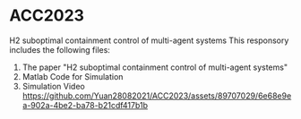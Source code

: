 # ACC2023
H2 suboptimal containment control of multi-agent systems
This responsory includes the following files:
1. The paper "H2 suboptimal containment control of multi-agent systems"
2. Matlab Code for Simulation
3. Simulation Video
https://github.com/Yuan28082021/ACC2023/assets/89707029/6e68e9ea-902a-4be2-ba78-b21cdf417b1b


